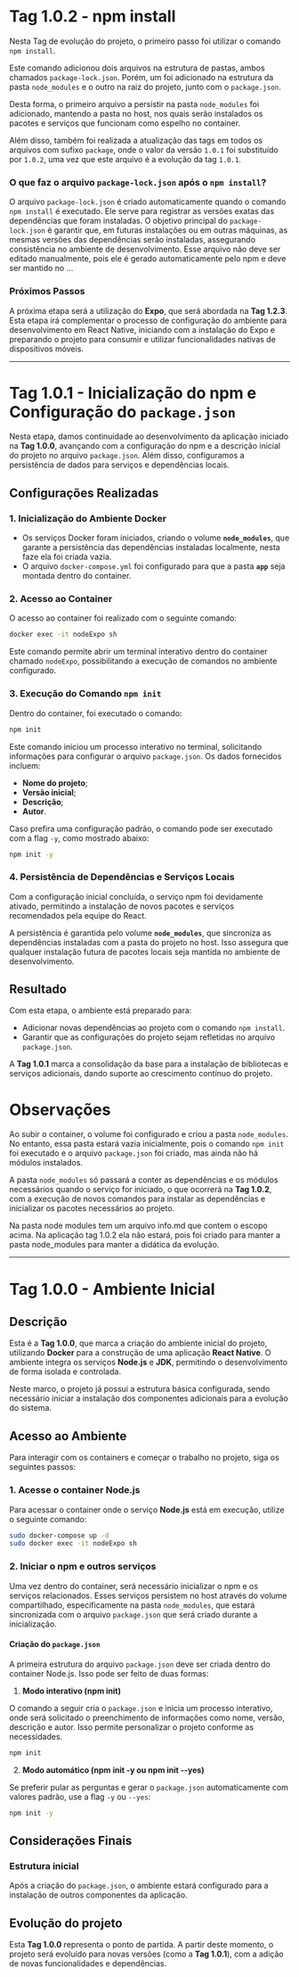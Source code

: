 
# Tag 1.0.2 - npm install

Nesta Tag de evolução do projeto, o primeiro passo foi utilizar o comando `npm install`.

Este comando adicionou dois arquivos na estrutura de pastas, ambos chamados `package-lock.json`. Porém, um foi adicionado na estrutura da pasta `node_modules` e o outro na raiz do projeto, junto com o `package.json`.

Desta forma, o primeiro arquivo a persistir na pasta `node_modules` foi adicionado, mantendo a pasta no host, nos quais serão instalados os pacotes e serviços que funcionam como espelho no container.

Além disso, também foi realizada a atualização das tags em todos os arquivos com sufixo `package`, onde o valor da versão `1.0.1` foi substituído por `1.0.2`, uma vez que este arquivo é a evolução da tag `1.0.1`.

### O que faz o arquivo `package-lock.json` após o `npm install`?

O arquivo `package-lock.json` é criado automaticamente quando o comando `npm install` é executado. Ele serve para registrar as versões exatas das dependências que foram instaladas. O objetivo principal do `package-lock.json` é garantir que, em futuras instalações ou em outras máquinas, as mesmas versões das dependências serão instaladas, assegurando consistência no ambiente de desenvolvimento. Esse arquivo não deve ser editado manualmente, pois ele é gerado automaticamente pelo npm e deve ser mantido no ...

### Próximos Passos

A próxima etapa será a utilização do **Expo**, que será abordada na **Tag 1.2.3**. Esta etapa irá complementar o processo de configuração do ambiente para desenvolvimento em React Native, iniciando com a instalação do Expo e preparando o projeto para consumir e utilizar funcionalidades nativas de dispositivos móveis.

---

# Tag 1.0.1 - Inicialização do npm e Configuração do `package.json`

Nesta etapa, damos continuidade ao desenvolvimento da aplicação iniciado na **Tag 1.0.0**, avançando com a configuração do npm e a descrição inicial do projeto no arquivo `package.json`. Além disso, configuramos a persistência de dados para serviços e dependências locais.

## Configurações Realizadas

### 1. Inicialização do Ambiente Docker
- Os serviços Docker foram iniciados, criando o volume **`node_modules`**, que garante a persistência das dependências instaladas localmente, nesta faze ela foi criada vazia.
- O arquivo `docker-compose.yml` foi configurado para que a pasta **`app`** seja montada dentro do container.

### 2. Acesso ao Container
O acesso ao container foi realizado com o seguinte comando:
```bash
docker exec -it nodeExpo sh
```
Este comando permite abrir um terminal interativo dentro do container chamado `nodeExpo`, possibilitando a execução de comandos no ambiente configurado.

### 3. Execução do Comando `npm init`
Dentro do container, foi executado o comando:
```bash
npm init
```
Este comando iniciou um processo interativo no terminal, solicitando informações para configurar o arquivo `package.json`. Os dados fornecidos incluem:
- **Nome do projeto**;
- **Versão inicial**;
- **Descrição**;
- **Autor**.

Caso prefira uma configuração padrão, o comando pode ser executado com a flag `-y`, como mostrado abaixo:
```bash
npm init -y
```

### 4. Persistência de Dependências e Serviços Locais
Com a configuração inicial concluída, o serviço npm foi devidamente ativado, permitindo a instalação de novos pacotes e serviços recomendados pela equipe do React.

A persistência é garantida pelo volume **`node_modules`**, que sincroniza as dependências instaladas com a pasta do projeto no host. Isso assegura que qualquer instalação futura de pacotes locais seja mantida no ambiente de desenvolvimento.

## Resultado
Com esta etapa, o ambiente está preparado para:
- Adicionar novas dependências ao projeto com o comando `npm install`.
- Garantir que as configurações do projeto sejam refletidas no arquivo `package.json`.

A **Tag 1.0.1** marca a consolidação da base para a instalação de bibliotecas e serviços adicionais, dando suporte ao crescimento contínuo do projeto.

# Observações

Ao subir o container, o volume foi configurado e criou a pasta `node_modules`. No entanto, essa pasta estará vazia inicialmente, pois o comando `npm init` foi executado e o arquivo `package.json` foi criado, mas ainda não há módulos instalados.

A pasta `node_modules` só passará a conter as dependências e os módulos necessários quando o serviço for iniciado, o que ocorrerá na **Tag 1.0.2**, com a execução de novos comandos para instalar as dependências e inicializar os pacotes necessários ao projeto.

Na pasta node modules tem um arquivo info.md que contem o escopo acima. Na aplicação tag 1.0.2 ela não estará, pois foi criado para manter a pasta node_modules para manter a didática da evolução.

---

# Tag 1.0.0 - Ambiente Inicial

## Descrição

Esta é a **Tag 1.0.0**, que marca a criação do ambiente inicial do projeto, utilizando **Docker** para a construção de uma aplicação **React Native**. O ambiente integra os serviços **Node.js** e **JDK**, permitindo o desenvolvimento de forma isolada e controlada.

Neste marco, o projeto já possui a estrutura básica configurada, sendo necessário iniciar a instalação dos componentes adicionais para a evolução do sistema.

## Acesso ao Ambiente

Para interagir com os containers e começar o trabalho no projeto, siga os seguintes passos:

### 1. Acesse o container Node.js

Para acessar o container onde o serviço **Node.js** está em execução, utilize o seguinte comando:

```bash
sudo docker-compose up -d
sudo docker exec -it nodeExpo sh
```

### 2. Iniciar o npm e outros serviços

Uma vez dentro do container, será necessário inicializar o npm e os serviços relacionados. Esses serviços persistem no host através do volume compartilhado, especificamente na pasta `node_modules`, que estará sincronizada com o arquivo `package.json` que será criado durante a inicialização.

#### Criação do `package.json`

A primeira estrutura do arquivo `package.json` deve ser criada dentro do container Node.js. Isso pode ser feito de duas formas:

1. **Modo interativo (npm init)**

O comando a seguir cria o `package.json` e inicia um processo interativo, onde será solicitado o preenchimento de informações como nome, versão, descrição e autor. Isso permite personalizar o projeto conforme as necessidades.

```bash
npm init
```

2. **Modo automático (npm init -y ou npm init --yes)**

Se preferir pular as perguntas e gerar o `package.json` automaticamente com valores padrão, use a flag `-y` ou `--yes`:

```bash
npm init -y
```

## Considerações Finais

### Estrutura inicial

Após a criação do `package.json`, o ambiente estará configurado para a instalação de outros componentes da aplicação.

## Evolução do projeto

Esta **Tag 1.0.0** representa o ponto de partida. A partir deste momento, o projeto será evoluído para novas versões (como a **Tag 1.0.1**), com a adição de novas funcionalidades e dependências.